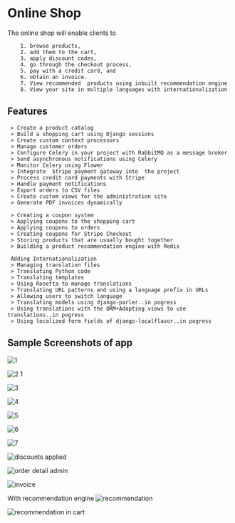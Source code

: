 # Online Shop
The online shop will enable clients to 
```
    1. browse products, 
    2. add them to the cart, 
    3. apply discount codes, 
    4. go through the checkout process, 
    5. pay with a credit card, and 
    6. obtain an invoice. 
    7. View recommended  products using inbuilt recommendation engine
    8. View your site in multiple languages with internationalization  
```
## Features 
```
 > Create a product catalog
 > Build a shopping cart using Django sessions
 > Create custom context processors
 > Manage customer orders
 > Configure Celery in your project with RabbitMQ as a message broker
 > Send asynchronous notifications using Celery
 > Monitor Celery using Flower
 > Integrate  Stripe payment gateway into  the project
 > Process credit card payments with Stripe
 > Handle payment notifications
 > Export orders to CSV files
 > Create custom views for the administration site
 > Generate PDF invoices dynamically
 
 > Creating a coupon system
 > Applying coupons to the shopping cart
 > Applying coupons to orders
 > Creating coupons for Stripe Checkout
 > Storing products that are usually bought together
 > Building a product recommendation engine with Redis

 Adding Internationalization
 > Managing translation files 
 > Translating Python code
 > Translating templates
 > Using Rosetta to manage translations
 > Translating URL patterns and using a language prefix in URLs
 > Allowing users to switch language
 > Translating models using django-parler..in pogress
 > Using translations with the ORM•Adapting views to use translations..in pogress
 > Using localized form fields of django-localflavor..in pogress
```
## Sample Screenshots of app

![1](https://github.com/natcobbinah/Online_Shop_Django/assets/10479361/77044194-dd1b-4553-ba4b-149e6a83bf74)

![2 1](https://github.com/natcobbinah/Online_Shop_Django/assets/10479361/51281abd-de1e-4509-bc59-90acd5dff3b3)

![3](https://github.com/natcobbinah/Online_Shop_Django/assets/10479361/cfd0280c-1586-4775-ad66-4990658c0d2c)

![4](https://github.com/natcobbinah/Online_Shop_Django/assets/10479361/28d005d9-68e5-40c3-abc5-3c82901f5d11)

![5](https://github.com/natcobbinah/Online_Shop_Django/assets/10479361/ff281770-f94b-491e-a8e8-051aa7d98b4e)

![6](https://github.com/natcobbinah/Online_Shop_Django/assets/10479361/e368077c-0014-4bd0-af9d-4446ce87fceb)

![7](https://github.com/natcobbinah/Online_Shop_Django/assets/10479361/dd0f49d2-cdc2-43b8-8cfc-e256827527ff)

![discounts applied](https://github.com/natcobbinah/Online_Shop_Django/assets/10479361/5ee7432b-b67a-49e0-bbe6-82f3768db9e6)

![order detail admin](https://github.com/natcobbinah/Online_Shop_Django/assets/10479361/984d6cf5-c77a-4ca2-93e3-fe73b91d1966)

![invoice](https://github.com/natcobbinah/Online_Shop_Django/assets/10479361/1721145b-798f-40ed-8d18-0f2a00c6a7e7)

With recommendation engine 
![recommendation](https://github.com/natcobbinah/Online_Shop_Django/assets/10479361/f4bd5248-2a2f-494c-9ee6-5604b34dac06)

![recommendation in cart](https://github.com/natcobbinah/Online_Shop_Django/assets/10479361/2f10d49c-40a0-4de9-a181-016a8e36788d)

